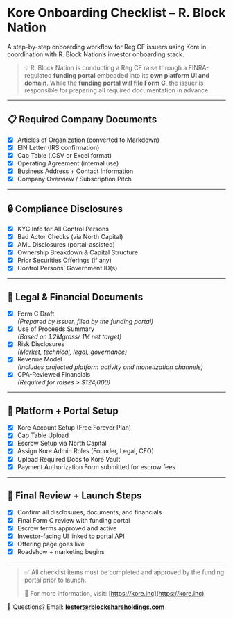 # Kore Onboarding Checklist – R. Block Nation

A step-by-step onboarding workflow for Reg CF issuers using Kore in coordination with R. Block Nation’s investor onboarding stack.

> 💡 R. Block Nation is conducting a Reg CF raise through a FINRA-regulated **funding portal** embedded into its **own platform UI and domain**. While the **funding portal will file Form C**, the issuer is responsible for preparing all required documentation in advance.

---

## 📋 Required Company Documents

- [x] Articles of Organization (converted to Markdown)
- [x] EIN Letter (IRS confirmation)
- [x] Cap Table (.CSV or Excel format)
- [x] Operating Agreement (internal use)
- [x] Business Address + Contact Information
- [x] Company Overview / Subscription Pitch

---

## 🔒 Compliance Disclosures

- [x] KYC Info for All Control Persons
- [x] Bad Actor Checks (via North Capital)
- [x] AML Disclosures (portal-assisted)
- [x] Ownership Breakdown & Capital Structure
- [x] Prior Securities Offerings (if any)
- [x] Control Persons’ Government ID(s)

---

## 🧾 Legal & Financial Documents

- [x] Form C Draft  
  _(Prepared by issuer, filed by the funding portal)_
- [x] Use of Proceeds Summary  
  _(Based on $1.2M gross / ~$1M net target)_
- [x] Risk Disclosures  
  _(Market, technical, legal, governance)_
- [x] Revenue Model  
  _(Includes projected platform activity and monetization channels)_
- [x] CPA-Reviewed Financials  
  _(Required for raises > $124,000)_

---

## 🧰 Platform + Portal Setup

- [x] Kore Account Setup (Free Forever Plan)
- [x] Cap Table Upload
- [x] Escrow Setup via North Capital
- [x] Assign Kore Admin Roles (Founder, Legal, CFO)
- [x] Upload Required Docs to Kore Vault
- [x] Payment Authorization Form submitted for escrow fees

---

## 🎯 Final Review + Launch Steps

- [x] Confirm all disclosures, documents, and financials
- [x] Final Form C review with funding portal
- [x] Escrow terms approved and active
- [x] Investor-facing UI linked to portal API
- [x] Offering page goes live
- [x] Roadshow + marketing begins

---

> ✅ All checklist items must be completed and approved by the funding portal prior to launch.
>
> 🔗 For more information, visit: [https://kore.inc](https://kore.inc)

📧 Questions? Email: **lester@rblockshareholdings.com**

